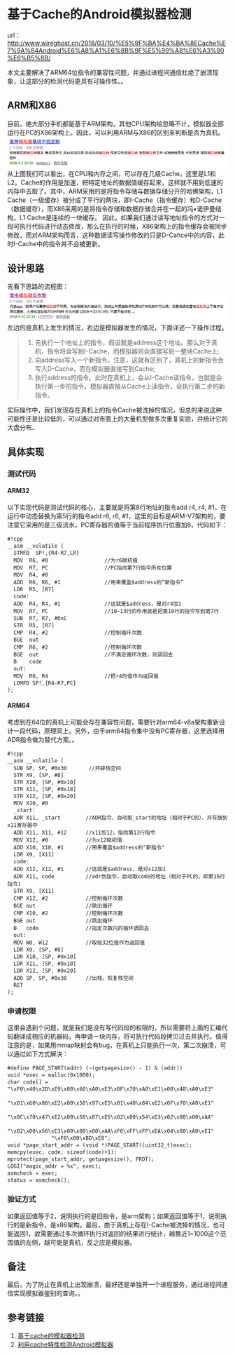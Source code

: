 # 基于Cache的Android模拟器检测

url：http://www.wireghost.cn/2018/03/10/%E5%9F%BA%E4%BA%8ECache%E7%9A%84Android%E6%A8%A1%E6%8B%9F%E5%99%A8%E6%A3%80%E6%B5%8B/



本文主要解决了ARM64位指令的兼容性问题，并通过进程间通信杜绝了崩溃现象，让这部分的检测代码更具有可操作性。。

## ARM和X86

目前，绝大部分手机都是基于ARM架构，其他CPU架构给忽略不计，模拟器全部运行在PC的X86架构上。因此，可以利用ARM与X86的区别来判断是否为真机。
[![ELF](images/1.png)](http://www.wireghost.cn/2018/03/10/基于Cache的Android模拟器检测/1.png)
从上图我们可以看出，在CPU和内存之间，可以存在几级Cache，这里是L1和L2。Cache的作用是加速，把特定地址的数据值缓存起来，这样就不用到低速的内存中去取了。其中，ARM采用的是将指令存储与数据存储分开的哈佛架构，L1 Cache（一级缓存）被分成了平行的两块，即I-Cache（指令缓存）和D-Cache（数据缓存），而X86采用的是将指令存储和数据存储合并在一起的冯•诺伊曼结构，L1 Cache是连续的一块缓存。
因此，如果我们通过读写地址指令的方式对一段可执行代码进行动态修改，那么在执行的时候，X86架构上的指令缓存会被同步修改，而对ARM架构而言，这种数据读写操作修改的只是D-Cahce中的内容，此时I-Cache中的指令并不会被更新。

## 设计思路

先看下思路的流程图：
[![ELF](images/2.png)](http://www.wireghost.cn/2018/03/10/基于Cache的Android模拟器检测/2.png)
左边的是真机上发生的情况，右边是模拟器发生的情况，下面详述一下操作过程。

> 1. 先执行一个地址上的指令，假设就是address这个地址。那么对于真机，指令将会写到I-Cache，而模拟器则会直接写到一整块Cache上;
> 2. 向address写入一个新指令。注意，这就有区别了，真机上的新指令会写入D-Cache，而在模拟器直接写到Cache;
> 3. 执行address的指令。此时在真机上，会从I-Cache读指令，也就是会执行第一步的指令。模拟器直接从Cache上读指令，会执行第二步的新指令。

实际操作中，我们发现存在真机上的指令Cache被洗掉的情况，但总的来说这种可能性还是比较低的，可以通过对市面上的大量机型做多次重复实验，并统计它的大盘分布..

## 具体实现

### 测试代码

#### ARM32

以下实现代码是测试代码的核心，主要就是将第8行地址的指令add r4, r4, #1，在运行中动态替换为第5行的指令add r6, r6, #1，这里的目标是ARM-V7架构的，要注意它采用的是三级流水，PC寄存器的值等于当前程序执行位置加8，代码如下：

```
#!cpp
__asm __volatile (
  STMFD  SP!,{R4-R7,LR}
  MOV  R6, #0                  //为r6赋初值
  MOV  R7, PC                  //PC指向第7行指令所在位置
  MOV  R4, #0      
  ADD  R6, R6, #1              //用来覆盖$address的“新指令”
  LDR  R5, [R7]      
  code:      
  ADD  R4, R4, #1              //这就是$address，是对r4加1
  MOV  R7, PC                  //10~13行的作用就是把第10行的指令写到第7行
  SUB  R7, R7, #0xC      
  STR  R5, [R7]
  CMP  R4, #2                  //控制循环次数
  BGE  out      
  CMP  R6, #2                  //控制循环次数
  BGE  out                     //不满足循环次数，则调回去
  B    code 
  out:
  MOV  R0, R4                  //把r4的值作为返回值
  LDMFD SP!,{R4-R7,PC}
);
```



#### ARM64

考虑到在64位的真机上可能会存在兼容性问题，需要针对arm64-v8a架构重新设计一段代码，原理同上。另外，由于arm64指令集中没有PC寄存器，这里选择用ADR指令做为替代方案。。

```
#!cpp
__asm __volatile (
  SUB SP, SP, #0x30       //开辟栈空间
  STR X9, [SP, #8]
  STR X10, [SP, #0x10]
  STR X11, [SP, #0x18]
  STR X12, [SP, #0x20]
  MOV X10, #0
  _start:
  ADR X11, _start        //ADR指令，自动取_start的地址（相对于PC的），并存放到x11寄存器中
  ADD X11, X11, #12      //x11加12，指向第13行指令
  MOV X12, #0            //为x12赋初值
  ADD X10, X10, #1       //用来覆盖$address的"新指令"
  LDR X9, [X11]
  code:
  ADD X12, X12, #1       //这就是$address，是对x12加1
  ADR X11, code          //adr伪指令，自动取code的地址（相对于PC的，即第16行指令)
  STR X9, [X11]
  CMP X12, #2            //控制循环次数
  BGE out                //跳出循环
  CMP X10, #2            //控制循环次数
  BGE out                //跳出循环
  B   code               //指定次数内的循环调回去
  out:
  MOV W0, W12            //取低32位值作为返回值
  LDR X9, [SP, #8]
  LDR X10, [SP, #0x10]
  LDR X11, [SP, #0x18]
  LDR X12, [SP, #0x20]
  ADD SP, SP, #0x30      //出栈，恢复栈空间
  RET
);
```



### 申请权限

这里会遇到个问题，就是我们是没有写代码段的权限的，所以需要将上面的汇编代码翻译成相应的机器码，再申请一块内存，将可执行代码段拷贝过去并执行。值得注意的是，如果用mmap映射会有bug，在真机上只能执行一次，第二次崩溃，可以通过如下方式解决：

```
#define PAGE_START(addr) (~(getpagesize() - 1) & (addr))
void *exec = malloc(0x1000);
char code[] = "\xF0\x40\x2D\xE9\x00\x60\xA0\xE3\x0F\x70\xA0\xE1\x00\x40\xA0\xE3"
              "\x01\x60\x86\xE2\x00\x50\x97\xE5\x01\x40\x84\xE2\x0F\x70\xA0\xE1"
              "\x0C\x70\x47\xE2\x00\x50\x87\xE5\x02\x00\x54\xE3\x02\x00\x00\xAA"
              "\x02\x00\x56\xE3\x00\x00\x00\xAA\xF6\xFF\xFF\xEA\x04\x00\xA0\xE1"
              "\xF0\x80\xBD\xE8";
void *page_start_addr = (void *)PAGE_START((uint32_t)exec);
memcpy(exec, code, sizeof(code)+1);
mprotect(page_start_addr, getpagesize(), PROT);
LOGI("magic_addr = %x", exec);
asmcheck = exec;
status = asmcheck();
```



### 验证方式

如果返回值等于2，说明执行的是旧指令，是arm架构；如果返回值等于1，说明执行的是新指令，是x86架构。最后，由于真机上存在I-Cache被洗掉的情况，也可能返回1，故需要通过多次循环执行对返回的结果进行统计，越靠近1~1000这个范围值的左侧，越可能是真机，反之应是模拟器。

## 备注

最后，为了防止在真机上出现崩溃，最好还是单独开一个进程服务，通过进程间通信实现模拟器鉴别的查询。。

## 参考链接

1. [基于cache的模拟器检测](https://bbs.pediy.com/thread-208471.htm)
2. [利用cache特性检测Android模拟器](http://www.vuln.cn/6766)